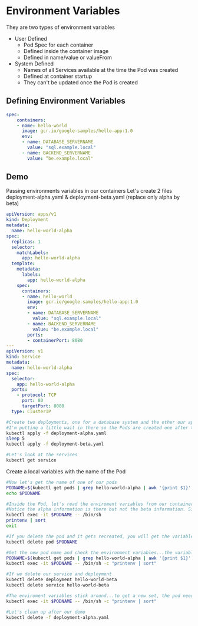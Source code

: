 # Environment Variables
They are two types of environment variables
* User Defined
  * Pod Spec for each container
  * Defined inside the container image
  * Defined in name/value or valueFrom
* System Defined
  * Names of all Services available at the time the Pod was created
  * Defined at container startup
  * They can't be updated once the Pod is created

## Defining Environment Variables
```yaml
spec:
    containers:
    - name: hello-world
      image: gcr.io/google-samples/hello-app:1.0
      env:
      - name: DATABASE_SERVERNAME
        value: "sql.example.local"
      - name: BACKEND_SERVERNAME
        value: “be.example.local"
```

## Demo
Passing environments variables in our containers
Let's create 2 files deployment-alpha.yaml & deployment-beta.yaml (replace only alpha by beta)
```yaml
apiVersion: apps/v1
kind: Deployment
metadata:
  name: hello-world-alpha
spec:
  replicas: 1
  selector:
    matchLabels:
      app: hello-world-alpha
  template:
    metadata:
      labels:
        app: hello-world-alpha
    spec:
      containers:
      - name: hello-world
        image: gcr.io/google-samples/hello-app:1.0
        env:
        - name: DATABASE_SERVERNAME
          value: "sql.example.local"
        - name: BACKEND_SERVERNAME
          value: "be.example.local"
        ports:
        - containerPort: 8080
---
apiVersion: v1
kind: Service
metadata:
  name: hello-world-alpha
spec:
  selector:
    app: hello-world-alpha
  ports:
    - protocol: TCP
      port: 80
      targetPort: 8080
  type: ClusterIP
```

```bash
#Create two deployments, one for a database system and the other our application.
#I'm putting a little wait in there so the Pods are created one after the other.
kubectl apply -f deployment-alpha.yaml
sleep 5
kubectl apply -f deployment-beta.yaml

#Let's look at the services
kubectl get service
```

Create a local variables with the name of the Pod
```bash
#Now let's get the name of one of our pods
PODNAME=$(kubectl get pods | grep hello-world-alpha | awk '{print $1}' | head -n 1)
echo $PODNAME
```

```bash
#Inside the Pod, let's read the enviroment variables from our container
#Notice the alpha information is there but not the beta information. Since beta wasn't defined when the Pod started.
kubectl exec -it $PODNAME -- /bin/sh 
printenv | sort
exit

#If you delete the pod and it gets recreated, you will get the variables for the alpha and beta service information.
kubectl delete pod $PODNAME

#Get the new pod name and check the environment variables...the variables are define at Pod/Container startup.
PODNAME=$(kubectl get pods | grep hello-world-alpha | awk '{print $1}' | head -n 1)
kubectl exec -it $PODNAME -- /bin/sh -c "printenv | sort"
```

```bash
#If we delete our service and deployment 
kubectl delete deployment hello-world-beta
kubectl delete service hello-world-beta

#The enviroment variables stick around...to get a new set, the pod needs to be recreated.
kubectl exec -it $PODNAME -- /bin/sh -c "printenv | sort"

#Let's clean up after our demo
kubectl delete -f deployment-alpha.yaml
```